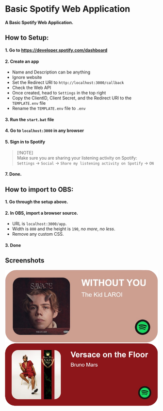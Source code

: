<!-- Title and Description -->
# Basic Spotify Web Application
**A Basic Spotify Web Application.**
<!-- How to Setup -->
## How to Setup:
#### 1. Go to https://developer.spotify.com/dashboard
#### 2. Create an app
- Name and Description can be anything
- Ignore website
- Set the Redirect URI to `http://localhost:3000/callback`
- Check the Web API
- Once created, head to `Settings` in the top right
- Copy the ClientID, Client Secret, and the Redirect URI to the `TEMPLATE.env` file
- Rename the `TEMPLATE.env` file to `.env`
#### 3. Run the `start.bat` file
#### 4. Go to `localhost:3000` in any browser
#### 5. Sign in to Spotify
> [!NOTE]\
> Make sure you are sharing your listening activity on Spotify:\
> `Settings` -> `Social` -> `Share my listening activity on Spotify` -> `ON`
#### 7. Done.
<!-- How to import to OBS -->
## How to import to OBS:
#### 1. Go through the setup above.
#### 2. In OBS, import a browser source.
- URL is `localhost:3000/app`.
- Width is `800` and the height is `190`, *no more*, *no less*.
- Remove any custom CSS.
#### 3. Done
## Screenshots
<img alt="Without Out - The Kid LAROI" src="./screenshots/1.png" width="512px">
<img alt="Versace on the Floor - Bruno Mars" src="./screenshots/2.png" width="512px">